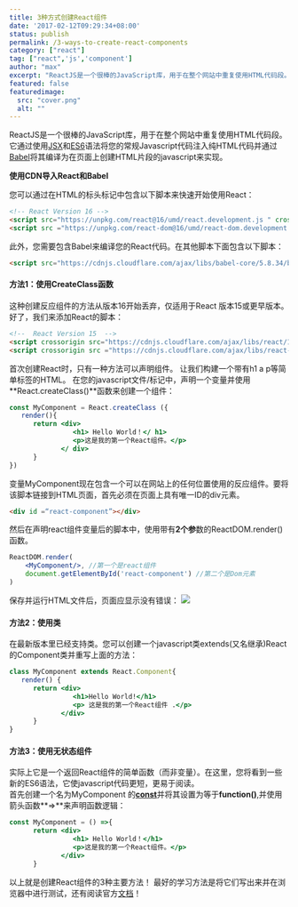 ```yaml
---
title: 3种方式创建React组件
date: '2017-02-12T09:29:34+08:00'
status: publish
permalink: /3-ways-to-create-react-components
category: ["react"] 
tag: ["react",'js','component']
author: "max"
excerpt: "ReactJS是一个很棒的JavaScript库，用于在整个网站中重复使用HTML代码段。它通过使用JSX语法将您的常规Javascript代码注入纯HTML代码并通过Babel将其编译为在页面上创建HTML片段的javascript来实现"
featured: false
featuredimage:
  src: "cover.png"
  alt: ""
---
```

ReactJS是一个很棒的JavaScript库，用于在整个网站中重复使用HTML代码段。它通过使用[JSX](https://facebook.github.io/react/docs/introducing-jsx.html)和[ES6](http://es6-features.org/#Constants)语法将您的常规Javascript代码注入纯HTML代码并通过[Babel](https://babeljs.io/)将其编译为在页面上创建HTML片段的javascript来实现。

**使用CDN导入React和Babel**

您可以通过在HTML的标头标记中包含以下脚本来快速开始使用React：

```html
<!-- React Version 16 -->
<script src="https://unpkg.com/react@16/umd/react.development.js " crossorigin=""></script>
<script src ="https://unpkg.com/react-dom@16/umd/react-dom.development.js "crossorigin></script>
```

此外，您需要包含Babel来编译您的React代码。在其他脚本下面包含以下脚本： 
```html
<script src="https://cdnjs.cloudflare.com/ajax/libs/babel-core/5.8.34/browser.js"></script>
```

#### 方法1：使用CreateClass函数

这种创建反应组件的方法从版本16开始丢弃，仅适用于React 版本15或更早版本。 好了，我们来添加React的脚本：
 ```html
<!--  React Version 15  -->
<script crossorigin src="https://cdnjs.cloudflare.com/ajax/libs/react/15.6.1/react.js"></script>
<script crossorigin src ="https://cdnjs.cloudflare.com/ajax/libs/react-dom/15.6.1/react-dom.js"></script>
```

首次创建React时，只有一种方法可以声明组件。 让我们构建一个带有h1 a p等简单标签的HTML。 在您的javascript文件/标记中，声明一个变量并使用**React.createClass()**函数来创建一个组件： 
```jsx
const MyComponent = React.createClass ({
   render(){
      return <div>
                <h1> Hello World！</ h1>
                <p>这是我的第一个React组件。</p>
             </ div>
      }
})
```

变量MyComponent现在包含一个可以在网站上的任何位置使用的反应组件。要将该脚本链接到HTML页面，首先必须在页面上具有唯一ID的div元素。 
```html
<div id =“react-component”></div>
```

然后在声明react组件变量后的脚本中，使用带有**2个参**数的ReactDOM.render()函数。 
```jsx
ReactDOM.render( 
    <MyComponent/>, //第一个是react组件
    document.getElementById('react-component') //第二个是Dom元素
)
```

保存并运行HTML文件后，页面应显示没有错误： 
![](https://blog.imaxyoung.com/wp-content/uploads/2017/02/html.jpg)

#### 方法2：使用类


在最新版本里已经支持类。您可以创建一个javascript类extends(又名继承)React的Component类并重写上面的方法： 
```jsx
class MyComponent extends React.Component{
   render() {
      return <div>
                <h1>Hello World!</h1>
                <p> 这是我的第一个React组件 .</p>
             </div>
      }
}
```

#### 方法3：使用无状态组件

实际上它是一个返回React组件的简单函数（而非变量）。在这里，您将看到一些新的ES6语法，它使javascript代码更短，更易于阅读。<br>
首先创建一个名为MyComponent 的[**const**](https://developer.mozilla.org/en-US/docs/Web/JavaScript/Reference/Statements/const)并将其设置为等于**function()**,并使用箭头函数**=&gt;**来声明函数逻辑： 

```jsx
const MyComponent = () =>{
      return <div>
                <h1> Hello World！</h1>
                <p>这是我的第一个React组件。</p>
             </div>
      }
```

以上就是创建React组件的3种主要方法！ 最好的学习方法是将它们写出来并在浏览器中进行测试，还有阅读官方[文档](https://facebook.github.io/react/docs/hello-world.html)！ 